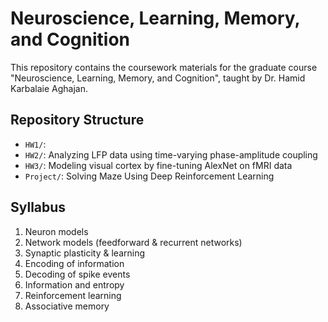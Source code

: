 # Neuroscience, Learning, Memory, and Cognition
This repository contains the coursework materials for the graduate course "Neuroscience, Learning, Memory, and Cognition", taught by Dr. Hamid Karbalaie Aghajan.

## Repository Structure

- `HW1/`: 
- `HW2/`:  Analyzing LFP data using time-varying phase-amplitude coupling
- `HW3/`: Modeling visual cortex by fine-tuning AlexNet on fMRI data
- `Project/`: Solving Maze Using Deep Reinforcement Learning

## Syllabus

1. Neuron models
2. Network models (feedforward & recurrent networks)
3. Synaptic plasticity & learning
4. Encoding of information
5. Decoding of spike events
6. Information and entropy
7. Reinforcement learning
8. Associative memory
